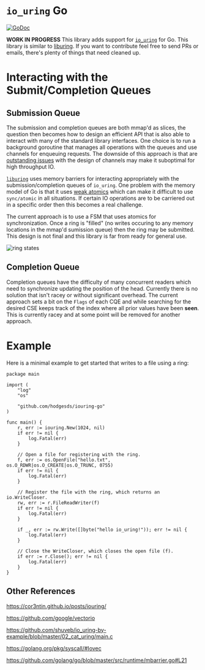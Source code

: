# `io_uring` Go 
[![GoDoc](https://godoc.org/github.com/hodgesds/iouring-go?status.svg)](https://godoc.org/github.com/hodgesds/iouring-go)

**WORK IN PROGRESS** This library adds support for [`io_uring`](https://kernel.dk/io_uring.pdf) for
Go. This library is similar to [liburing](https://github.com/axboe/liburing).
If you want to contribute feel free to send PRs or emails, there's plenty of
things that need cleaned up.

# Interacting with the Submit/Completion Queues

## Submission Queue
The submission and completion queues are both mmap'd as slices, the question
then becomes how to design an efficient API that is also able to interact with
many of the standard library interfaces. One choice is to run a background
goroutine that manages all operations with the queues and use channels for
enqueuing requests. The downside of this approach is that are [outstanding
issues](https://github.com/golang/go/issues/8899) with the design of channels
may make it suboptimal for high throughput IO.

[`liburing`](https://github.com/axboe/liburing) uses memory barriers for
interacting appropriately with the submission/completion queues of `io_uring`.
One problem with the memory model of Go is that it uses [weak
atomics](https://github.com/golang/go/issues/5045) which can make it difficult
to use `sync/atomic` in all situations. If certain IO operations are to be
carriered out in a specific order then this becomes a real challenge.

The current approach is to use a FSM that uses atomics for synchronization.
Once a ring is "filled" (no writes occuring to any memory locations in the 
mmap'd sumission queue) then the ring may be submitted. This design is not
final and this library is far from ready for general use.

![ring states](./ring_states.svg)

## Completion Queue
Completion queues have the difficulty of many concurrent readers which
need to synchronize updating the position of the head. Currently there
is no solution that isn't racey or without significant overhead. The
current approach sets a bit on the `Flags` of each CQE and while searching
for the desired CSE keeps track of the index where all prior values have
been **seen**. This is currently racey and at some point will be removed
for another approach.


# Example
Here is a minimal example to get started that writes to a file using a ring:

```
package main

import (
	"log"
	"os"

	"github.com/hodgesds/iouring-go"
)

func main() {
	r, err := iouring.New(1024, nil)
	if err != nil {
		log.Fatal(err)
	}

	// Open a file for registering with the ring.
	f, err := os.OpenFile("hello.txt", os.O_RDWR|os.O_CREATE|os.O_TRUNC, 0755)
	if err != nil {
		log.Fatal(err)
	}

	// Register the file with the ring, which returns an io.WriteCloser.
	rw, err := r.FileReadWriter(f)
	if err != nil {
		log.Fatal(err)
	}

	if _, err := rw.Write([]byte("hello io_uring!")); err != nil {
		log.Fatal(err)
	}

	// Close the WriteCloser, which closes the open file (f).
	if err := r.Close(); err != nil {
		log.Fatal(err)
	}
}
```

## Other References
https://cor3ntin.github.io/posts/iouring/

https://github.com/google/vectorio

https://github.com/shuveb/io_uring-by-example/blob/master/02_cat_uring/main.c

https://golang.org/pkg/syscall/#Iovec

https://github.com/golang/go/blob/master/src/runtime/mbarrier.go#L21
